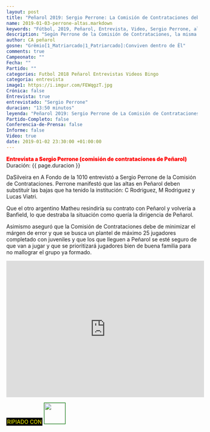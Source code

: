 ```yaml
---
layout: post
title: "Peñarol 2019: Sergio Perrone: La Comisión de Contrataciones debe acertar, interesa Jonathan Alves"
name: 2019-01-03-perrone-altas.markdown
keywords: "Fútbol, 2019, Peñarol, Entrevista, Video, Sergio Perrone, altas, Jonathan Alves"
description: "Según Perrone de la Comisión de Contrataciones, la misma debe de achicar el marjen de error o lo que es lo mismo acertar en la contratación y además reveló que Peñarol va por el préstamo de Jonathan Alves del Junior de Barranquilla"
author: CA peñarol
gosne: "Grêmio[1_Matriarcado|1_Patriarcado]:Conviven dentro de Êl"
comments: true
Campeonato: ""
Fecha: ""
Partido: ""
categories: Futbol 2018 Peñarol Entrevistas Videos Bingo
categoria: entrevista
image1: https://i.imgur.com/FEWqgzT.jpg
Crónica: false
Entrevista: true
entrevistado: "Sergio Perrone"
duracion: "13:50 minutos"
leyenda: "Peñarol 2019: Sergio Perrone de La Comisión de Contrataciones debe acertar, interesa Jonathan Alves"
Partido-Completo: false
Conferencia-de-Prensa: false
Informe: false
Video: true
date: 2019-01-02 23:30:00 +01:00:00
---
```


<span style="color:red;font-weight:900">Entrevista a Sergio Perrone (comisión de contrataciones de Peñarol)</span><br>
<span>Duración: {{ page.duracion }}</span><br>

DaSilveira en A Fondo de la 1010 entrevistó a Sergio Perrone de la Comisión de Contrataciones. Perrone manifestó que las altas en Peñarol deben substituír las bajas que ha tenido la institución: C Rodriguez, M Rodriguez y Lucas Viatri.

Que el otro argentino Matheu resindiría su contrato con Peñarol y volvería a Banfield, lo que destraba la situación como quería la dirigencia de Peñarol.

Asimismo aseguró que la Comisión de Contrataciones debe de minimizar el márgen de error y que se busca un plantel de máximo 25 jugadores completado con juveniles y que los que lleguen a Peñarol se esté seguro de que van a jugar y que se prioritizará jugadores bien de buena familia para no mallograr el grupo ya formado.

<iframe width="521" height="360" src="https://www.youtube.com/embed/BQvgnM89Bbo" frameborder="0" allow="accelerometer; autoplay; encrypted-media; gyroscope; picture-in-picture" allowfullscreen></iframe>

<br>

<span style="color:yellow;background:black;padding:2px;">RIPIADO CON</span> <a href="http://ffmpeg.org"><img src="{{ site.url }}/images/ffmpeg.png" width="55px" style="border:1px solid green;"></a>
